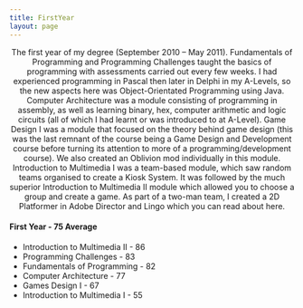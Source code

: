 ```yaml
---
title: FirstYear
layout: page
---
```

<p align = "center">The first year of my degree (September 2010 – May 2011). Fundamentals of Programming and Programming Challenges taught the basics of programming with assessments carried out every few weeks. I had experienced programming in Pascal then later in Delphi in my A-Levels, so the new aspects here was Object-Orientated Programming using Java. Computer Architecture was a module consisting of programming in assembly, as well as learning binary, hex, computer arithmetic and logic circuits (all of which I had learnt or was introduced to at A-Level). Game Design I was a module that focused on the theory behind game design (this was the last remnant of the course being a Game Design and Development course before turning its attention to more of a programming/development course). We also created an Oblivion mod individually in this module. Introduction to Multimedia I was a team-based module, which saw random teams organised to create a Kiosk System. It was followed by the much superior Introduction to Multimedia II module which allowed you to choose a group and create a game. As part of a two-man team, I created a 2D Platformer in Adobe Director and Lingo which you can read about here.</p>

<p align = "center"><h4>First Year - 75 Average</h4>

<ul class="skill-list">
	<li>Introduction to Multimedia II - 86</li>
	<li>Programming Challenges - 83</li>
	<li>Fundamentals of Programming - 82</li>
	<li>Computer Architecture - 77</li>
	<li>Games Design I - 67</li>
	<li>Introduction to Multimedia I - 55</li>	
</ul>
</p>